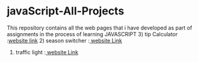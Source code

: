 # javaScript-All-Projects
This repository contains all the web pages that i have developed as part of assignments in the process of learning JAVASCRIPT
3) tip Calculator :[website link](http://bvjavascript03.ccbp.tech)
2) season switcher :[ website Link](http://bvjavascript02.ccbp.tech)
1) traffic light :[ website Link](http://bvjavascript01.ccbp.tech)
